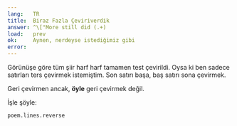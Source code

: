 ```yaml
---
lang:   TR
title:  Biraz Fazla Çeviriverdik
answer: ^\["More still did (.+)
load:   prev
ok:     Aynen, nerdeyse istediğimiz gibi
error:  
---
```


Görünüşe göre tüm şiir harf harf tamamen test çevirildi. Oysa ki ben sadece satırları ters çevirmek istemiştim.
Son satırı başa, baş satırı sona çevirmek.

Geri çevirmen ancak, __öyle__ geri çevirmek değil.

İşle şöyle:

    poem.lines.reverse
